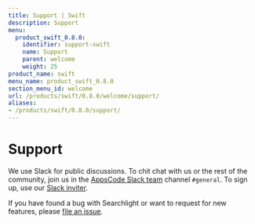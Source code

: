 ```yaml
---
title: Support | Swift
description: Support
menu:
  product_swift_0.8.0:
    identifier: support-swift
    name: Support
    parent: welcome
    weight: 25
product_name: swift
menu_name: product_swift_0.8.0
section_menu_id: welcome
url: /products/swift/0.8.0/welcome/support/
aliases:
- /products/swift/0.8.0/support/
---
```


# Support

We use Slack for public discussions. To chit chat with us or the rest of the community, join us in the [AppsCode Slack team](https://appscode.slack.com/messages/C0XQFLGRM/details/) channel `#general`. To sign up, use our [Slack inviter](https://slack.appscode.com/).

If you have found a bug with Searchlight or want to request for new features, please [file an issue](https://github.com/appscode/swift/issues/new).
